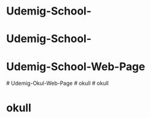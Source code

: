 # Udemig-School-
# Udemig-School-
# Udemig-School-Web-Page
#   U d e m i g - O k u l - W e b - P a g e  
 #   o k u l l  
 # okull
# okull
